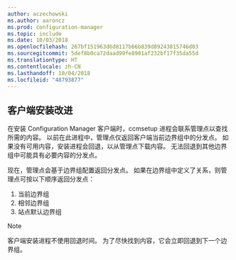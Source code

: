 ```yaml
---
author: aczechowski
ms.author: aaroncz
ms.prod: configuration-manager
ms.topic: include
ms.date: 10/03/2018
ms.openlocfilehash: 267bf151963d6d8117b66b839d89243815746d03
ms.sourcegitcommit: 5def8b0ca72daad99fe8901af232bf17f35da55d
ms.translationtype: HT
ms.contentlocale: zh-CN
ms.lasthandoff: 10/04/2018
ms.locfileid: "48793877"
---
```

## <a name="bkmk_ccmsetup"></a> 客户端安装改进
<!--1358840-->

在安装 Configuration Manager 客户端时，ccmsetup 进程会联系管理点以查找所需的内容。 以前在此进程中，管理点仅返回客户端当前边界组中的分发点。 如果没有可用内容，安装进程会回退，以从管理点下载内容。 无法回退到其他边界组中可能具有必要内容的分发点。 

现在，管理点会基于边界组配置返回分发点。 如果在边界组中定义了关系，则管理点可按以下顺序返回分发点：
1. 当前边界组  
2. 相邻边界组  
3. 站点默认边界组  

> [!Note]  
> 客户端安装进程不使用回退时间。 为了尽快找到内容，它会立即回退到下一个边界组。  


